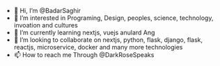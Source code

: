 - 👋 Hi, I’m @BadarSaghir
- 👀 I’m interested in Programing, Design, peoples, science, technology, invoation and cultures
- 🌱 I’m currently learning nextjs, vuejs anulard Ang
- 💞️ I’m looking to collaborate on nextjs, python, flask, django, flask, reactjs, microservice, docker and many more technologies
- 📫 How to reach me Through @DarkRoseSpeaks
 
<!---
BadarSaghir/BadarSaghir is a ✨ special ✨ repository because its `README.md` (this file) appears on your GitHub profile.
You can click the Preview link to take a look at your changes.
--->
